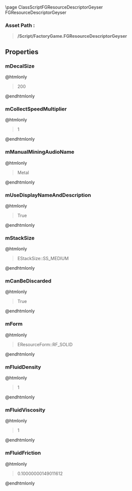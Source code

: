 \page ClassScriptFGResourceDescriptorGeyser FGResourceDescriptorGeyser
### Asset Path :
<b><blockquote>/Script/FactoryGame.FGResourceDescriptorGeyser</blockquote></b>
## Properties

### mDecalSize
@htmlonly
<blockquote>200</blockquote>
@endhtmlonly

### mCollectSpeedMultiplier
@htmlonly
<blockquote>1</blockquote>
@endhtmlonly

### mManualMiningAudioName
@htmlonly
<blockquote>Metal</blockquote>
@endhtmlonly

### mUseDisplayNameAndDescription
@htmlonly
<blockquote>True</blockquote>
@endhtmlonly

### mStackSize
@htmlonly
<blockquote>EStackSize::SS_MEDIUM</blockquote>
@endhtmlonly

### mCanBeDiscarded
@htmlonly
<blockquote>True</blockquote>
@endhtmlonly

### mForm
@htmlonly
<blockquote>EResourceForm::RF_SOLID</blockquote>
@endhtmlonly

### mFluidDensity
@htmlonly
<blockquote>1</blockquote>
@endhtmlonly

### mFluidViscosity
@htmlonly
<blockquote>1</blockquote>
@endhtmlonly

### mFluidFriction
@htmlonly
<blockquote>0.10000000149011612</blockquote>
@endhtmlonly

